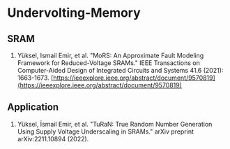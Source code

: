 # Undervolting-Memory

## SRAM

1. Yüksel, Ismail Emir, et al. "MoRS: An Approximate Fault Modeling Framework for Reduced-Voltage SRAMs." IEEE Transactions on Computer-Aided Design of Integrated Circuits and Systems 41.6 (2021): 1663-1673. [https://ieeexplore.ieee.org/abstract/document/9570819](https://ieeexplore.ieee.org/abstract/document/9570819)


## Application

1. Yüksel, İsmail Emir, et al. "TuRaN: True Random Number Generation Using Supply Voltage Underscaling in SRAMs." arXiv preprint arXiv:2211.10894 (2022).
